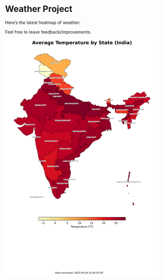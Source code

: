# Weather Project

Here’s the latest heatmap of weather:

Feel free to leave feedback/improvements.

![India Heatmap](docs/assets/india_heatmap.png?v=DAC945)
